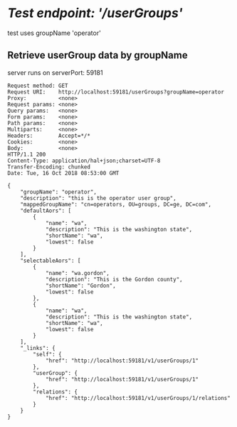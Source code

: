 *Test endpoint:  '/userGroups'*
========================================================================

test uses groupName 'operator'  

Retrieve userGroup data by groupName
------------------------------------------------------------------------

server runs on serverPort: 59181  

```
Request method:	GET
Request URI:	http://localhost:59181/userGroups?groupName=operator
Proxy:			<none>
Request params:	<none>
Query params:	<none>
Form params:	<none>
Path params:	<none>
Multiparts:		<none>
Headers:		Accept=*/*
Cookies:		<none>
Body:			<none>
HTTP/1.1 200 
Content-Type: application/hal+json;charset=UTF-8
Transfer-Encoding: chunked
Date: Tue, 16 Oct 2018 08:53:00 GMT

{
    "groupName": "operator",
    "description": "this is the operator user group",
    "mappedGroupName": "cn=operators, OU=groups, DC=ge, DC=com",
    "defaultAors": [
        {
            "name": "wa",
            "description": "This is the washington state",
            "shortName": "wa",
            "lowest": false
        }
    ],
    "selectableAors": [
        {
            "name": "wa.gordon",
            "description": "This is the Gordon county",
            "shortName": "Gordon",
            "lowest": false
        },
        {
            "name": "wa",
            "description": "This is the washington state",
            "shortName": "wa",
            "lowest": false
        }
    ],
    "_links": {
        "self": {
            "href": "http://localhost:59181/v1/userGroups/1"
        },
        "userGroup": {
            "href": "http://localhost:59181/v1/userGroups/1"
        },
        "relations": {
            "href": "http://localhost:59181/v1/userGroups/1/relations"
        }
    }
}
```
